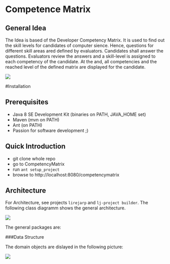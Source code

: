 # Competence Matrix
## General Idea ##
The Idea is based of the Developer Competency Matrix. It is used to find out the skill levels for candidates of computer sience. Hence, questions for different skill areas ared defined by evaluators. Candidates shall answer the questions. Evaluators review the answers and a skill-level is assigned to each competency of the candidate. At the and, all competencies and the reached level of the defined matrix are displayed for the candidate.

![](https://raw.githubusercontent.com/witchpou/lirejarp/master/docs/images/CompetencyMatrix.png?raw=true)


#Installation
## Prerequisites ##
* Java 8 SE Development Kit (binaries on PATH, JAVA_HOME set)
* Maven (mvn on PATH)
* Ant (on PATH)
* Passion for software development ;)

## Quick Introduction ##

* git clone whole repo
* go to CompetencyMatrix
* run ```ant setup_project```
* browse to http://localhost:8080/competencymatrix

## Architecture ##
For Architecture, see projects `lirejarp` and `lj-project builder`. The following class diagramm shows the general architecture.

![](https://raw.githubusercontent.com/witchpou/lirejarp/master/docs/images/genericDomainPattern.png?raw=true)

The general packages are:

###Data Structure

The domain objects are dislayed in the following picture:

![](https://raw.githubusercontent.com/witchpou/lirejarp/master/docs/images/CompetencyMatrix.png?raw=true)
